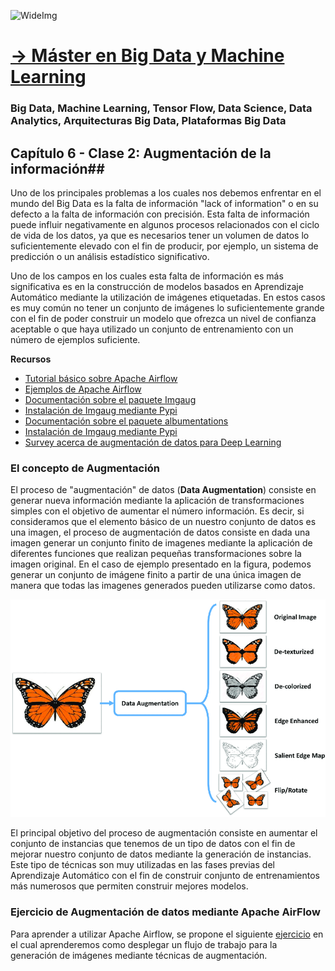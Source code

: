 ![WideImg](https://fictizia.com/img/github/Fictizia-plan-estudios-github.jpg)

# [→ Máster en Big Data y Machine Learning](https://fictizia.com/formacion/master-big-data)
### Big Data, Machine Learning, Tensor Flow, Data Science, Data Analytics, Arquitecturas Big Data, Plataformas Big Data

## Capítulo 6 - Clase 2: Augmentación de la información##

Uno de los principales problemas a los cuales nos debemos enfrentar en el mundo del Big Data es la falta de información "lack of information" o en su defecto a la falta de información con precisión. Esta falta de información puede influir negativamente en algunos procesos relacionados con el ciclo de vida de los datos, ya que es necesarios tener un volumen de datos lo suficientemente elevado con el fin de producir, por ejemplo, un sistema de predicción o un análisis estadístico significativo.

Uno de los campos en los cuales esta falta de información es más significativa es en la construcción de modelos basados en Aprendizaje Automático mediante la utilización de imágenes etiquetadas. En estos casos es muy común no tener un conjunto de imágenes lo suficientemente grande con el fin de poder construir un modelo que ofrezca un nivel de confianza aceptable o que haya utilizado un conjunto de entrenamiento con un número de ejemplos suficiente. 

**Recursos**

- [Tutorial básico sobre Apache Airflow](https://airflow.apache.org/docs/stable/installation.html)
- [Ejemplos de Apache Airflow](https://airflow.apache.org/docs/stable/tutorial.html)
- [Documentación sobre el paquete Imgaug](https://github.com/aleju/imgaug)
- [Instalación de Imgaug mediante Pypi](https://pypi.org/project/imgaug/)
- [Documentación sobre el paquete albumentations](https://github.com/albumentations-team/albumentations)
- [Instalación de Imgaug mediante Pypi](https://pypi.org/project/albumentations/)
- [Survey acerca de augmentación de datos para Deep Learning](https://link.springer.com/article/10.1186/s40537-019-0197-0)

### El concepto de Augmentación ###

El proceso de "augmentación" de datos (__Data Augmentation__) consiste en generar nueva información mediante la aplicación de transformaciones simples con el objetivo de aumentar el número información. Es decir, si consideramos que el elemento básico de un nuestro conjunto de datos es una imagen, el proceso de augmentación de datos consiste en dada una imagen generar un conjunto finito de imagenes mediante la aplicación de diferentes funciones que realizan pequeñas transformaciones sobre la imagen original. En el caso de ejemplo presentado en la figura, podemos generar un conjunto de imágene finito a partir de una única imagen de manera que todas las imagenes generados pueden utilizarse como datos. 

<img src="./img/data-augmentation-1.png" alt="Ejemplo de data augmentation" width="800"/>

El principal objetivo del proceso de augmentación consiste en aumentar el conjunto de instancias que tenemos de un tipo de datos con el fin de mejorar nuestro conjunto de datos mediante la generación de instancias. Este tipo de técnicas son muy utilizadas en las fases previas del Aprendizaje Automático con el fin de construir conjunto de entrenamientos más numerosos que permiten construir mejores modelos. 

### Ejercicio de Augmentación de datos mediante Apache AirFlow ###

Para aprender a utilizar Apache Airflow, se propone el siguiente [ejercicio](https://github.com/Fictizia/Master-en-Big-Data-y-Machine-Learning_ed1/blob/master/capitulo_6/recursos/ejercicio_2.md) en el cual aprenderemos como desplegar un flujo de trabajo para la generación de imágenes mediante técnicas de augmentación. 

